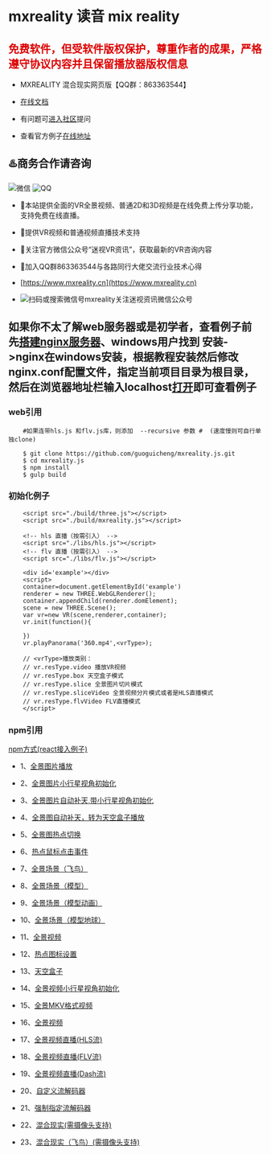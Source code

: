 # mxreality 读音 mix reality

## <font color="#dd0000">免费软件，但受软件版权保护，尊重作者的成果，严格遵守协议内容并且保留播放器版权信息</font>

* MXREALITY 混合现实网页版【QQ群：863363544】

* [在线文档](https://github.com/guoguicheng/mxreality.js/tree/master/docs/index.md) 

* 有问题可[进入社区](http://discuss.mxreality.cn)提问

* 查看官方例子[在线地址](https://www.mxreality.cn/test/vrlive.html)

## ♨️商务合作请咨询

![微信](https://www.mxreality.cn/wechat.jpeg)
![QQ](https://www.mxreality.cn/qq.jpeg)

* 🐡本站提供全面的VR全景视频、普通2D和3D视频是在线免费上传分享功能，支持免费在线直播。

* 🎈提供VR视频和普通视频直播技术支持

* 💓关注官方微信公众号“迷视VR资讯”，获取最新的VR咨询内容

* 🌼加入QQ群863363544与各路同行大佬交流行业技术心得

* [https://www.mxreality.cn](https://www.mxreality.cn)

* ![扫码或搜索微信号mxreality关注迷视资讯微信公众号](https://github.com/guoguicheng/mxreality.js/raw/master/qrcode.jpg)

## 如果你不太了解web服务器或是初学者，查看例子前先[搭建nginx服务器](https://www.nginx.cn/doc/)、windows用户找到 安装->nginx在windows安装，根据教程安装然后修改nginx.conf配置文件，指定当前项目目录为根目录，然后在浏览器地址栏输入localhost[打开](http://localhost)即可查看例子

### web引用

        #如果连带hls.js 和flv.js库，则添加  --recursive 参数 #  (速度慢则可自行单独clone)

        $ git clone https://github.com/guoguicheng/mxreality.js.git
        $ cd mxreality.js
        $ npm install
        $ gulp build

### 初始化例子

        <script src="./build/three.js"></script>
        <script src="./build/mxreality.js"></script>

        <!-- hls 直播（按需引入） -->
        <script src="./libs/hls.js"></script>
        <!-- flv 直播（按需引入） -->
        <script src="./libs/flv.js"></script>

        <div id='example'></div>
        <script>
        container=document.getElementById('example')
        renderer = new THREE.WebGLRenderer();
        container.appendChild(renderer.domElement);
        scene = new THREE.Scene();
        var vr=new VR(scene,renderer,container);
        vr.init(function(){
                
        })
        vr.playPanorama('360.mp4',<vrType>);

        // <vrType>播放类别：
        // vr.resType.video 播放VR视频
        // vr.resType.box 天空盒子模式
        // vr.resType.slice 全景图片切片模式
        // vr.resType.sliceVideo 全景视频分片模式或者是HLS直播模式
        // vr.resType.flvVideo FLV直播模式
        </script>

### npm引用

[npm方式(react接入例子)](https://github.com/guoguicheng/mxreality.js/tree/master/build/README.md)

* 1、[全景图片播放](examples/pano_image.html)
* 2、[全景图片小行星视角初始化](examples/pano_image_asteroid.html)
* 3、[全景图片自动补天,带小行星视角初始化](examples/auto_fix_top_and_bottom.html)
* 4、[全景图自动补天，转为天空盒子播放](examples/pano_image_convert_to_skybox.html)
* 5、[全景图热点切换](examples/hot_scene_switch.html)
* 6、[热点鼠标点击事件](examples/mouse_event_example.html)
* 7、[全景场景（飞鸟）](examples/pano_flybird.html)
* 8、[全景场景（模型）](examples/pano_object_or_scence.html)
* 9、[全景场景（模型动画）](examples/pano_object_scenne.html)
* 10、[全景场景（模型地球）](examples/pano_scene_earth.html)
* 11、[全景视频](examples/pano_video.html)
* 12、[热点图标设置](examples/set_icon_button_in_pano_obj.html)
* 13、[天空盒子](examples/skybox_pano.html)
* 14、[全景视频小行星视角初始化](examples/video_asteroid.html)
* 15、[全景MKV格式视频](examples/vr_video_mkv.html)
* 16、[全景视频](examples/vr_video.html)
* 17、[全景视频直播(HLS流)](examples/vr_hls_live_video.html)
* 18、[全景视频直播(FLV流)](examples/vr_flv_live_video.html)
* 19、[全景视频直播(Dash流)](examples/vr_dash_live_video.html)
* 20、[自定义流解码器](examples/vr_dash_live_video.html)
* 21、[强制指定流解码器](examples/vr_live_type_setting.html)

* 22、[混合现实(需摄像头支持)](examples/web_mix_reality.html)
* 23、[混合现实（飞鸟）(需摄像头支持)](examples/web_mix_reality_birds.html)